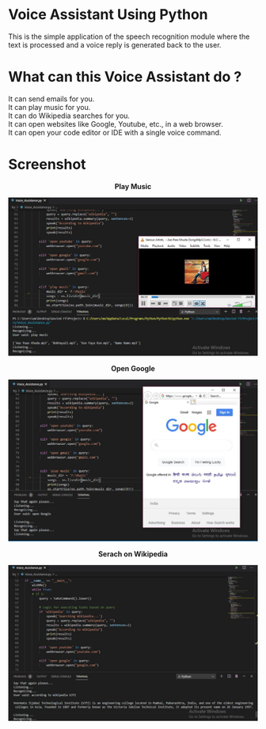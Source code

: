 # Voice Assistant Using Python

This is the simple application of the speech recognition module where the text is processed and a voice reply is generated back to the user.


# What can this Voice Assistant do ?

It can send emails for you.  <br />
It can play music for you.   <br />
It can do Wikipedia searches for you.  <br />
It can open websites like Google, Youtube, etc., in a web browser.   <br />
It can open your code editor or IDE with a single voice command.

# Screenshot

<p align="center"><b>Play Music</b></p>
<img src="https://github.com/Govind155/Voice-Assistant-using-python/blob/main/screenshot01.JPG">

<p align="center"><b>Open Google</b></p>
<img src="https://github.com/Govind155/Voice-Assistant-using-python/blob/main/screenshot02.JPG">

<p align="center"><b>Serach on Wikipedia</b></p>
<img src="https://github.com/Govind155/Voice-Assistant-using-python/blob/main/screenshot03.JPG">






